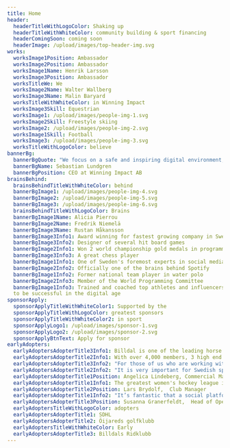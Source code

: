 ```yaml
---
title: Home
header:
  headerTitleWithLogoColor: Shaking up
  headerTitleWithWhiteColor: community building & sport financing
  headerComingSoon: coming soon
  headerImage: /upload/images/top-header-img.svg
works:
  worksImage1Position: Ambassador
  worksImage2Position: Ambassador
  worksImage1Name: Henrik Larsson
  worksImage3Position: Ambassador
  worksTitleWe: We
  worksImage2Name: Walter Wallberg
  worksImage3Name: Malin Baryard
  worksTitleWithWhiteColor: in Winning Impact
  worksImage3Skill: Equestrian
  worksImage1: /upload/images/people-img-1.svg
  worksImage2Skill: Freestyle skiing
  worksImage2: /upload/images/people-img-2.svg
  worksImage1Skill: Football
  worksImage3: /upload/images/people-img-3.svg
  worksTitleWithLogoColor: believe
bannerBg:
  bannerBgQuote: "We focus on a safe and inspiring digital environment,with groundbreaking income sources for athletes and clubs.We are creating a new universe for every sports fan on the planet"
  bannerBgName: Sebastian Lundgren
  bannerBgPosition: CEO at Winning Impact AB
brainsBehind:
  brainsBehindTitleWithWhiteColor: behind
  bannerBgImage1: /upload/images/people-img-4.svg
  bannerBgImage2: /upload/images/people-img-5.svg
  bannerBgImage3: /upload/images/people-img-6.svg
  brainsBehindTitleWithLogoColor: Brains
  bannerBgImage1Name: Alicia Pierrou
  bannerBgImage2Name: Fredrik Niemelä
  bannerBgImage3Name: Rustan Håkansson
  bannerBgImage3Info1: Award winning for fastest growing company in Sweden, as COO
  bannerBgImage3Info2: Designer of several hit board games
  bannerBgImage2Info1: Won 2 world championship gold medals in programming
  bannerBgImage3Info3: A great chess player
  bannerBgImage1Info1: One of Sweden's foremost experts in social media
  bannerBgImage2Info2: Officially one of the brains behind Spotify
  bannerBgImage1Info2: Former national team player in water polo
  bannerBgImage2Info3: Member of the World Programming Committee
  bannerBgImage1Info3: Trained and coached top athletes and influencers in Sweden on how
  to be successful in the digital age
sponsorApply:
  sponsorApplyTitleWithWhiteColor1: Supported by the
  sponsorApplyTitleWithLogoColor: greatest sponsors
  sponsorApplyTitleWithWhiteColor2: in sport
  sponsorApplyLogo1: /upload/images/sponsor-1.svg
  sponsorApplyLogo2: /upload/images/sponsor-2.svg
  sponsorApplyBtnText: Apply for sponsor
earlyAdopters:
  earlyAdoptersAdopterTitle3Info1: Billdal is one of the leading horse clubs in Sweden with over 1,000 members.
  earlyAdoptersAdopterTitle2Info1: With over 4,000 members, 3 high end courses and 1 multi course, Öijared is one of the best golf courses in Sweden.
  earlyAdoptersAdopterTitle3Info2: "For those of us who are working with children and young people, it is very important to create a safe and inspiring environment. That’s exactly what WIMT is doing. The platform is also saving time for the communication team, and generates revenue, which is a nice bonus."
  earlyAdoptersAdopterTitle2Info2: "It is very important for Swedish sport clubs to gain increased income, potentially a life saving solution for many. This could play a major role in the future for us and for many other golf clubs."
  earlyAdoptersAdopterTitle1Position: Angelica Lindeberg, Commercial Manager
  earlyAdoptersAdopterTitle1Info1: The greatest women's hockey league in the world. Combines 10 of the largest hockey clubs in Sweden with over a million members and fans.
  earlyAdoptersAdopterTitle2Position: Lars Brydolf,  Club Manager
  earlyAdoptersAdopterTitle1Info2: "It’s fantastic that a social platform is finally being launched,providing security and saving time for the athletes. WIMT will be the obvious choice for athletes, clubs and fans."
  earlyAdoptersAdopterTitle3Position: Susanna Granerfeldt,  Head of Operations
  earlyAdoptersTitleWithLogoColor: adopters
  earlyAdoptersAdopterTitle1: SDHL
  earlyAdoptersAdopterTitle2: Öijareds golfklubb
  earlyAdoptersTitleWithWhiteColor: Early
  earlyAdoptersAdopterTitle3: Billdals Ridklubb
---
```

